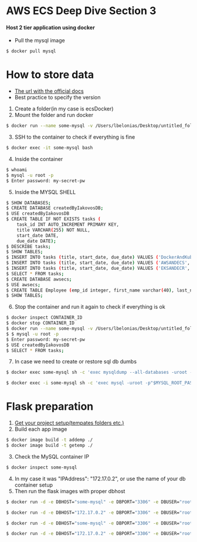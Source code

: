 # AWS ECS Deep Dive Section 3
#### Host 2 tier application using docker

* Pull the mysql image
```bash
$ docker pull mysql
```

# How to store data
* [The url with the official docs](https://hub.docker.com/_/mysql)
* Best practice to specify the version

1. Create a folder(in my case is ecsDocker)
2. Mount the folder and run docker
```bash
$ docker run --name some-mysql -v /Users/lbelonias/Desktop/untitled_folder/ecsDocker:/var/lib/mysql -e MYSQL_ROOT_PASSWORD=my-secret-pw -d mysql
```
3. SSH to the container to check if everything is fine
```bash
$ docker exec -it some-mysql bash
```
4. Inside the container
```bash
$ whoami
$ mysql -u root -p
$ Enter password: my-secret-pw
```
5. Inside the MYSQL SHELL
```bash
$ SHOW DATABASES;
$ CREATE DATABASE createdByIakovosDB;
$ USE createdByIakovosDB
$ CREATE TABLE IF NOT EXISTS tasks (
    task_id INT AUTO_INCREMENT PRIMARY KEY,
    title VARCHAR(255) NOT NULL,
    start_date DATE,
    due_date DATE);
$ DESCRIBE tasks;
$ SHOW TABLES;
$ INSERT INTO tasks (title, start_date, due_date) VALUES ('DockerAndKubernetes','2019-09-01','2019-10-1');
$ INSERT INTO tasks (title, start_date, due_date) VALUES ('AWSANDECS','2019-11-01','2019-12-1');
$ INSERT INTO tasks (title, start_date, due_date) VALUES ('EKSANDECR','2020-01-01','2020-02-1');
$ SELECT * FROM tasks;
$ CREATE DATABASE awsecs;
$ USE awsecs;
$ CREATE TABLE Employee (emp_id integer, first_name varchar(40), last_name varchar(40), primary_skills varchar(20), location char(10));
$ SHOW TABLES;
```
6. Stop the container and run it again to check if everything is ok
```bash
$ docker inspect CONTAINER_ID
$ docker stop CONTAINER_ID
$ docker run --name some-mysql -v /Users/lbelonias/Desktop/untitled_folder/ecsDocker:/var/lib/mysql -e MYSQL_ROOT_PASSWORD=my-secret-pw -d mysql
$ $ mysql -u root -p
$ Enter password: my-secret-pw
$ USE createdByIakovosDB
$ SELECT * FROM tasks;
```
7. In case we need to create or restore sql db dumbs
```bash
$ docker exec some-mysql sh -c 'exec mysqldump --all-databases -uroot -p"$MYSQL_ROOT_PASSWORD"' > /Users/lbelonias/Desktop/untitled_folder/ecsDocker/all-databases.sql

$ docker exec -i some-mysql sh -c 'exec mysql -uroot -p"$MYSQL_ROOT_PASSWORD"' < /Users/lbelonias/Desktop/untitled_folder/ecsDocker/all-databases.sql
```

# Flask preparation
1. [Get your project setup(tempates folders etc.)](https://github.com/Belonias/flaskToys)
2. Build each app image
```bash
$ docker image build -t addemp ./
$ docker image build -t getemp ./
```

3. Check the MySQL container IP
```bash
$ docker inspect some-mysql
```
4. In my case it was "IPAddress": "172.17.0.2", or use the name of your db container setup
5. Then run the flask images with proper dbhost
```bash
$ docker run -d -e DBHOST="some-mysql" -e DBPORT="3306" -e DBUSER="root" -e DBPWD="my-secret-pw" -e DATABASE="createdByIakovosDB" --name addem-v14 -p 8080:8080 addemp

$ docker run -d -e DBHOST="172.17.0.2" -e DBPORT="3306" -e DBUSER="root" -e DBPWD="my-secret-pw" -e DATABASE="createdByIakovosDB" --name addem-v17 -p 3000:80 addemp

$ docker run -d -e DBHOST="some-mysql" -e DBPORT="3306" -e DBUSER="root" -e DBPWD="my-secret-pw" -e DATABASE="createdByIakovosDB" --name getemp-v14 -p 80:80 getemp

$ docker run -d -e DBHOST="172.17.0.2" -e DBPORT="3306" -e DBUSER="root" -e DBPWD="my-secret-pw" -e DATABASE="createdByIakovosDB" --name getemp-v16 -p 80:8080 getemp
```

